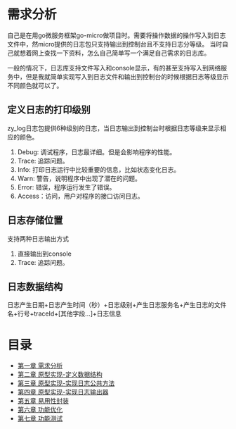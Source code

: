 # 需求分析

自己是在用go微服务框架go-micro做项目时。需要将操作数据的操作写入到日志文件中，然micro提供的日志包只支持输出到控制台且不支持日志分等级。
当时自己就想着网上查找一下资料，怎么自己简单写一个满足自己需求的日志库。<br />

一般的情况下，日志库支持文件写入和console显示，有的甚至支持写入到网络服务中，但是我就简单实现写入到日志文件和输出到控制台的时候根据日志等级显示不同颜色就可以了。

## 定义日志的打印级别

zy_log日志包提供6种级别的日志，当日志输出到控制台时根据日志等级来显示相应的颜色。

1. Debug: 调试程序，日志最详细。但是会影响程序的性能。
2. Trace: 追踪问题。
3. Info: 打印日志运行中比较重要的信息，比如状态变化日志。
4. Warn: 警告，说明程序中出现了潜在的问题。
5. Error: 错误，程序运行发生了错误。
6. Access：访问，用户对程序的接口访问日志。

## 日志存储位置

支持两种日志输出方式

1. 直接输出到console
2. Trace: 追踪问题。

## 日志数据结构

日志产生日期+日志产生时间（秒）+日志级别+产生日志服务名+产生日志的文件名+行号+traceId+[其他字段…]+日志信息

 # 目录
 
 - [第一章 需求分析][第一章]
 - [第二章 原型实现-定义数据结构][第二章]
 - [第三章 原型实现-实现日志公共方法][第三章]
 - [第四章 原型实现-实现日志输出器][第四章]
 - [第五章 易用性封装][第五章]
 - [第六章 功能优化][第六章]
 - [第七章 功能测试][第七章]
 
 [第一章]: ../part1
 [第二章]: ../part2
 [第三章]: ../part3
 [第四章]: ../part4
 [第五章]: ../part5
 [第六章]: ../part6
 [第七章]: ../part7